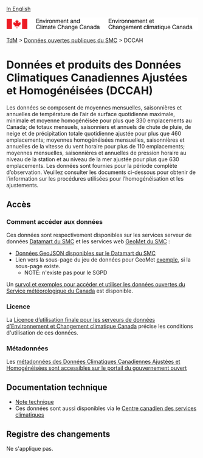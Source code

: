 [In English](readme_ahccd_en.md)

![ECCC logo](../../img_eccc-logo.png)

[TdM](../../readme_fr.md) > [Données ouvertes publiques du SMC](../readme_fr.md) > DCCAH

# Données et produits des Données Climatiques Canadiennes Ajustées et Homogénéisées (DCCAH) 

Les données se composent de moyennes mensuelles, saisonnières et annuelles de température de l’air de surface quotidienne maximale, minimale et moyenne homogénéisée pour plus que 330 emplacements au Canada; de totaux mensuels, saisonniers et annuels de chute de pluie, de neige et de précipitation totale quotidienne ajustée pour plus que 460 emplacements; moyennes homogénéisées mensuelles, saisonnières et annuelles de la vitesse du vent horaire pour plus de 110 emplacements; moyennes mensuelles, saisonnières et annuelles de pression horaire au niveau de la station et au niveau de la mer ajustée pour plus que 630 emplacements. Les données sont fournies pour la période complète d’observation. Veuillez consulter les documents ci-dessous pour obtenir de l’information sur les procédures utilisées pour l’homogénéisation et les ajustements. 

## Accès

### Comment accéder aux données

Ces données sont respectivement disponibles sur les services serveur de données [Datamart du SMC](../../msc-datamart/readme_fr.md) et les services web [GeoMet du SMC](../../msc-geomet/readme_fr.md) :

* [Données GeoJSON disponibles sur le Datamart du SMC](readme_ahccd-datamart_fr.md) 
* Lien vers la sous-page du jeu de données pour GeoMet [exemple](../../msc-geomet/giops_fr.md), si la sous-page existe. 
	* NOTE: n'existe pas pour le SGPD

Un [survol et exemples pour accéder et utiliser les données ouvertes du Service météorologique du Canada](../../usage-overview/readme_fr.md) est disponible.

### Licence

La [Licence d’utilisation finale pour les serveurs de données d’Environnement et Changement climatique Canada](../../licence/readme_fr.md) précise les conditions d'utilisation de ces données.

### Métadonnées

Les [métadonnées des Données Climatiques Canadiennes Ajustées et Homogénéisées sont accessibles sur le portail du gouvernement ouvert](https://ouvert.canada.ca/data/fr/dataset/9c4ebc00-3ea4-4fe0-8bf2-66cfe1cddd1d)

## Documentation technique

* [Note technique](http://collaboration.cmc.ec.gc.ca/cmc/cmos/public_doc/msc-data/climate_ahccd/AHCCD_Technical_Documentation_fr.pdf)
* Ces données sont aussi disponibles via le [Centre canadien des services climatiques](https://www.canada.ca/fr/environnement-changement-climatique/services/changements-climatiques/centre-canadien-services-climatiques/a-propos.html)

## Registre des changements 

Ne s'applique pas.
